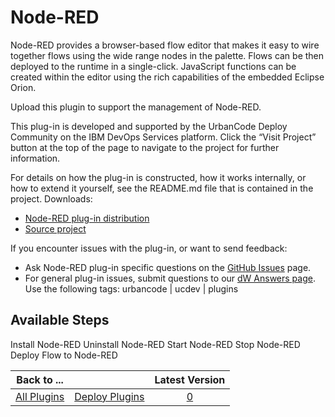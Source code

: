 
Node-RED
========

Node-RED provides a browser-based flow editor that makes it easy to wire together flows using the wide range nodes in the palette. Flows can be then deployed to the runtime in a single-click. JavaScript functions can be created within the editor using the rich capabilities of the embedded Eclipse Orion.

Upload this plugin to support the management of Node-RED.

This plug-in is developed and supported by the UrbanCode Deploy Community on the IBM DevOps Services platform. Click the “Visit Project” button at the top of the page to navigate to the project for further information.

For details on how the plug-in is constructed, how it works internally, or how to extend it yourself, see the README.md file that is contained in the project. Downloads:

* [Node-RED plug-in distribution](https://github.com/UrbanCode/Node-RED-UCD/releases)
* [Source project](https://github.com/UrbanCode/Node-RED-UCD)

If you encounter issues with the plug-in, or want to send feedback:

* Ask Node-RED plug-in specific questions on the [GitHub Issues](https://github.com/UrbanCode/Node-RED-UCD/issues) page.
* For general plug-in issues, submit questions to our [dW Answers page](https://developer.ibm.com/answers/smart-spaces/23/urbancode.html). Use the following tags: urbancode | ucdev | plugins


Available Steps
---------------

Install Node-RED Uninstall Node-RED Start Node-RED Stop Node-RED Deploy Flow to Node-RED



|Back to ...||Latest Version|
| :---: | :---: | :---: |
|[All Plugins](../../index.md)|[Deploy Plugins](../README.md)|[0]()|
